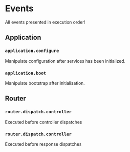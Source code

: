 # Events

All events presented in execution order! 

## Application

### `application.configure`

Manipulate configuration after services has been initialized.

### `application.boot`

Manipulate bootstrap after initialisation.

## Router

### `router.dispatch.controller`

Executed before controller dispatches

### `router.dispatch.controller`

Executed before response dispatches